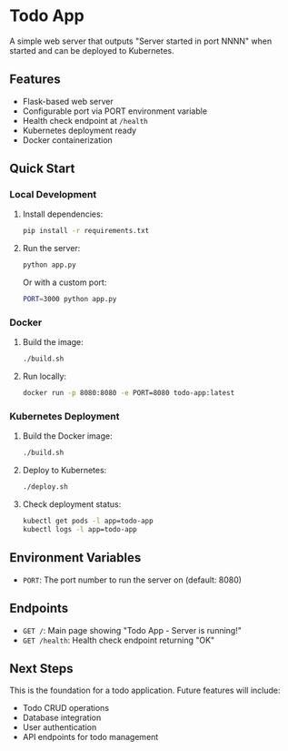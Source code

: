 # Todo App

A simple web server that outputs "Server started in port NNNN" when started and can be deployed to Kubernetes.

## Features

- Flask-based web server
- Configurable port via PORT environment variable
- Health check endpoint at `/health`
- Kubernetes deployment ready
- Docker containerization

## Quick Start

### Local Development

1. Install dependencies:
   ```bash
   pip install -r requirements.txt
   ```

2. Run the server:
   ```bash
   python app.py
   ```
   Or with a custom port:
   ```bash
   PORT=3000 python app.py
   ```

### Docker

1. Build the image:
   ```bash
   ./build.sh
   ```

2. Run locally:
   ```bash
   docker run -p 8080:8080 -e PORT=8080 todo-app:latest
   ```

### Kubernetes Deployment

1. Build the Docker image:
   ```bash
   ./build.sh
   ```

2. Deploy to Kubernetes:
   ```bash
   ./deploy.sh
   ```

3. Check deployment status:
   ```bash
   kubectl get pods -l app=todo-app
   kubectl logs -l app=todo-app
   ```

## Environment Variables

- `PORT`: The port number to run the server on (default: 8080)

## Endpoints

- `GET /`: Main page showing "Todo App - Server is running!"
- `GET /health`: Health check endpoint returning "OK"

## Next Steps

This is the foundation for a todo application. Future features will include:
- Todo CRUD operations
- Database integration
- User authentication
- API endpoints for todo management 